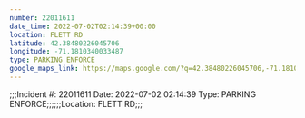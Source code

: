 ```yaml
---
number: 22011611
date_time: 2022-07-02T02:14:39+00:00
location: FLETT RD
latitude: 42.38480226045706
longitude: -71.1810340033487
type: PARKING ENFORCE
google_maps_link: https://maps.google.com/?q=42.38480226045706,-71.1810340033487
---
```


;;;Incident #: 22011611  Date: 2022-07-02 02:14:39   Type: PARKING ENFORCE;;;;;;Location: FLETT RD;;;
